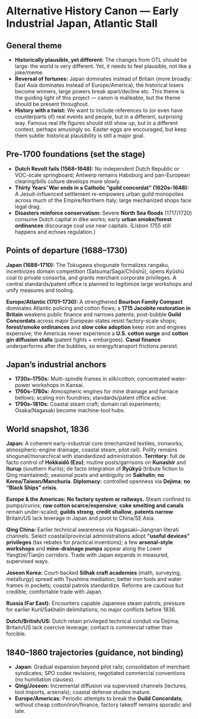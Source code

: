 # Alternative History Canon — Early Industrial Japan, Atlantic Stall

## General theme
- **Historically plausible, yet different:** The changes from OTL should be large: the world is very different. Yet, it needs to feel plausible, not like a joke/meme.
- **Reversal of fortunes:** Japan dominates instead of Britain (more broadly: East Asia dominates instead of Europe/America), the historical losers become winners, large powers break apart/decline etc. This theme is the guiding light of this project — canon is malleable, but the theme should be present throughout.
- **History with a twist:** We want to include references to (or even have counterparts of) real events and people, but in a different, surprising way. Famous real life figures should still show up, but in a different context, perhaps amusingly so. Easter eggs are encouraged, but keep them subtle: historical plausibility is still a major goal.

## Pre-1700 foundations (set the stage)
- **Dutch Revolt fails (1568–1648):** No independent Dutch Republic or VOC-scale springboard; Antwerp remains Habsburg and pan-European clearing/bills culture develops more slowly.
- **Thirty Years’ War ends in a Catholic “guild concordat” (1620s–1648):** A Jesuit-influenced settlement re-empowers urban guild monopolies across much of the Empire/Northern Italy; large mechanized shops face legal drag.
- **Disasters reinforce conservatism:** Severe **North Sea floods** (1717/1720) consume Dutch capital in dike works; early **urban smoke/forest ordinances** discourage coal use near capitals. (Lisbon 1755 still happens and echoes regulation.)

## Points of departure (1688–1730)
**Japan (1688–1710):** The Tokugawa shogunate formalizes rangaku, incentivizes domain competition (Satsuma/Saga/Chōshū), opens Kyūshū coal to private consortia, and grants merchant corporate privileges. A central standards/patent office is planned to legitimize large workshops and unify measures and tooling.

**Europe/Atlantic (1701–1730):** A strengthened **Bourbon Family Compact** dominates Atlantic policing and cotton flows; a **1715 Jacobite restoration in Britain** weakens public finance and narrows patents; post-bubble **Guild Concordats** across major European states resist factory-scale shops; **forest/smoke ordinances** and **slow coke adoption** keep iron and engines expensive; the Americas never experience a **U.S. cotton surge** and **cotton gin diffusion stalls** (patent fights + embargoes). **Canal finance** underperforms after the bubbles, so energy/transport frictions persist.

## Japan’s industrial anchors
- **1730s–1750s:** Multi-spindle frames in silk/cotton; concentrated water-power workshops in Kansai.
- **1760s–1780s:** Atmospheric engines for mine drainage and furnace bellows; scaling iron foundries; standards/patent office active.
- **1790s–1810s:** Coastal steam craft; domain rail experiments; Osaka/Nagasaki become machine-tool hubs.

## World snapshot, 1836
**Japan:** A coherent early-industrial core (mechanized textiles, ironworks, atmospheric-engine drainage, coastal steam, pilot rail). Polity remains shogunal/monarchical with standardized administration. **Territory:** full de facto control of **Hokkaidō (Ezo)**; routine posts/garrisons on **Kunashir** and **Iturup** (southern Kurils); de facto integration of **Ryūkyū** (tribute fiction to Qing maintained); seasonal posts and ambiguity on **Sakhalin**; **no Korea/Taiwan/Manchuria**. **Diplomacy:** controlled openness via **Dejima**; **no “Black Ships” crisis**.

**Europe & the Americas:** **No factory system or railways.** Steam confined to pumps/curios; **raw cotton scarce/expensive**; **coke smelting and canals** remain under-scaled; **guilds strong**, **credit shallow**, **patents narrow**. Britain/US lack leverage in Japan and pivot to China/SE Asia.

**Qing China:** Earlier technical awareness via Nagasaki–Jiangnan literati channels. Select coastal/provincial administrations adopt **“useful devices” privileges** (tax rebates for practical inventions); a few **arsenal-style workshops** and **mine-drainage pumps** appear along the Lower Yangtze/Tianjin corridors. Trade with Japan expands in measured, supervised ways.

**Joseon Korea:** Court-backed **Silhak craft academies** (math, surveying, metallurgy) spread with Tsushima mediation; better iron tools and water frames in pockets; coastal patrols standardize. Reforms are cautious but credible; comfortable trade with Japan.

**Russia (Far East):** Encounters capable Japanese steam patrols; pressure for earlier Kuril/Sakhalin delimitations; no major conflicts before 1836.

**Dutch/British/US:** Dutch retain privileged technical conduit via Dejima; Britain/US lack coercive leverage; contact is commercial rather than forcible.

## 1840–1860 trajectories (guidance, not binding)
- **Japan:** Gradual expansion beyond pilot rails; consolidation of merchant syndicates; SPO codex revisions; negotiated commercial conventions (no humiliation clauses).
- **Qing/Joseon:** Incremental diffusion via supervised channels (lectures, tool imports, arsenals); coastal defense studies mature.
- **Europe/Americas:** Periodic attempts to break the **Guild Concordats**; without cheap cotton/iron/finance, factory takeoff remains sporadic and late.

